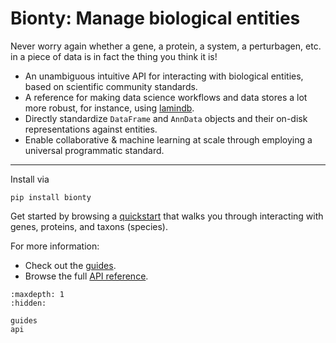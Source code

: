 # Bionty: Manage biological entities

Never worry again whether a gene, a protein, a system, a perturbagen, etc. in a piece of data is in fact the thing you think it is!

- An unambiguous intuitive API for interacting with biological entities, based on scientific community standards.
- A reference for making data science workflows and data stores a lot more robust, for instance, using [lamindb](https://lamin.ai/lamindb).
- Directly standardize `DataFrame` and `AnnData` objects and their on-disk representations against entities.
- Enable collaborative & machine learning at scale through employing a universal programmatic standard.

---

Install via

```
pip install bionty
```

Get started by browsing a [quickstart](guides/quickstart) that walks you through interacting with genes, proteins, and taxons (species).

For more information:

- Check out the [guides](guides).
- Browse the full [API reference](api).

```{toctree}
:maxdepth: 1
:hidden:

guides
api
```
